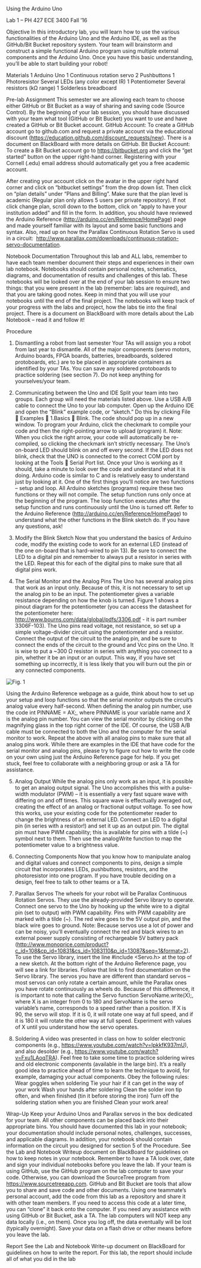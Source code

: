 Using the Arduino Uno

Lab 1 – PH 427  ECE 3400 Fall ’16

Objective
In this introductory lab, you will learn how to use the various functionalities of the Arduino Uno and the Arduino IDE, as well as the GitHub/Bit Bucket repository system. Your team will brainstorm and construct a simple functional Arduino program using multiple external components and the Arduino Uno. Once you have this basic understanding, you’ll be able to start building your robot!

Materials
1 Arduino Uno 1 Continuous rotation servo
2 Pushbuttons           1 Photoresistor
Several LEDs (any color except IR)      1 Potentiometer
Several resistors (kΩ range)        1 Solderless breadboard

Pre-lab Assignment
This semester we are allowing each team to choose either GitHub or Bit Bucket as a way of sharing and saving code (Source Control).
By the beginning of your lab session, you should have discussed with your team what tool (GitHub or Bit Bucket) you want to use and have created a GitHub or Bit Bucket account.
GitHub Account:
To create a GitHub account go to github.com and request a private account via the educational discount (https://education.github.com/discount_requests/new). There is a document on BlackBoard with more details on GitHub.
Bit Bucket Account:
To create a Bit Bucket account go to https://bitbucket.org and click the “get started” button on the upper right-hand corner. Registering with your Cornell (.edu) email address should automatically get you a free academic account.

After creating your account click on the avatar in the upper right hand corner and click on “bitbucket settings” from the drop down list. Then click on “plan details” under “Plans and Billing”. Make sure that the plan level is academic (Regular plan only allows 5 users per private repository). If not click change plan, scroll down to the bottom, click on “apply to have your institution added” and fill in the form.
In addition, you should have reviewed the Arduino Reference (http://arduino.cc/en/Reference/HomePage) page and made yourself familiar with its layout and some basic functions and syntax. Also, read up on how the Parallax Continuous Rotation Servo is used in a circuit:
 http://www.parallax.com/downloads/continuous-rotation-servo-documentation.

Notebook Documentation
Throughout this lab and ALL labs, remember to have each team member document their steps and experiences in their own lab notebook. Notebooks should contain personal notes, schematics, diagrams, and documentation of results and challenges of this lab. These notebooks will be looked over at the end of your lab session to ensure two things: that you were present in the lab (remember: labs are required), and that you are taking good notes. Keep in mind that you will use your notebooks until the end of the final project. The notebooks will keep track of your progress with the labs and project, how the labs tie into the final project. There is a document on BlackBoard with more details about the Lab Notebook – read it and follow it!

Procedure
1. Dismantling a robot from last semester
Your TAs will assign you a robot from last year to dismantle. All of the major components (servo motors, Arduino boards, FPGA boards, batteries, breadboards, soldered protoboards, etc.) are to be placed in appropriate containers as identified by your TAs. You can save any soldered protoboards to practice soldering (see section 7). Do not keep anything for yourselves/your team.

2. Communicating between the Uno and IDE
Split your team into two groups. Each group will need the materials listed above.
Use a USB A/B cable to connect the Uno to your lab computer. Open up the Arduino IDE and open the “Blink” example code, or “sketch.” Do this by clicking File  Examples  1.Basics  Blink. The code should pop up in a new window. To program your Arduino, click the checkmark to compile your code and then the right-pointing arrow to upload (program) it. Note: When you click the right arrow, your code will automatically be re-compiled, so clicking the checkmark isn’t strictly necessary. The Uno’s on-board LED should blink on and off every second. If the LED does not blink, check that the UNO is connected to the correct COM port by looking at the Tools  Serial Port list.
Once your Uno is working as it should, take a minute to look over the code and understand what it is doing. Arduino code is similar to C and is relatively easy to understand just by looking at it. One of the first things you’ll notice are two functions – setup and loop. All Arduino sketches (programs) require these two functions or they will not compile. The setup function runs only once at the beginning of the program. The loop function executes after the setup function and runs continuously until the Uno is turned off.
Refer to the Arduino Reference (http://arduino.cc/en/Reference/HomePage) to understand what the other functions in the Blink sketch do. If you have any questions, ask!

3. Modify the Blink Sketch
Now that you understand the basics of Arduino code, modify the existing code to work for an external LED (instead of the one on-board that is hard-wired to pin 13). Be sure to connect the LED to a digital pin and remember to always put a resistor in series with the LED. Repeat this for each of the digital pins to make sure that all digital pins work.

4. The Serial Monitor and the Analog Pins
The Uno has several analog pins that work as an input only. Because of this, it is not necessary to set up the analog pin to be an input. The potentiometer gives a variable resistance depending on how the knob is turned. Figure 1 shows a pinout diagram for the potentiometer (you can access the datasheet for the potentiometer here: http://www.bourns.com/data/global/pdfs/3306.pdf - it is part number 3306F-103). The Uno pins read voltage, not resistance, so set up a simple voltage-divider circuit using the potentiometer and a resistor. Connect the output of the circuit to the analog pin, and be sure to connect the ends of the circuit to the ground and Vcc pins on the Uno. It is wise to put a ~300 Ω resistor in series with anything you connect to a pin, whether it be an input or an output. This way, if you have set something up incorrectly, it is less likely that you will burn out the pin or any connected components.

![Fig. 1](https://rohern.github.com/ece3400/docs/images/lab1_fig1.png)

Using the Arduino Reference webpage as a guide, think about how to set up your setup and loop functions so that the serial monitor outputs the circuit’s analog value every half-second. When defining the analog pin number, use the code int PINNAME = AX;, where PINNAME is your variable name and X is the analog pin number. You can view the serial monitor by clicking on the magnifying glass in the top right corner of the IDE. Of course, the USB A/B cable must be connected to both the Uno and the computer for the serial monitor to work. Repeat the above with all analog pins to make sure that all analog pins work.
While there are examples in the IDE that have code for the serial monitor and analog pins, please try to figure out how to write the code on your own using just the Arduino Reference page for help. If you get stuck, feel free to collaborate with a neighboring group or ask a TA for assistance.

5. Analog Output
While the analog pins only work as an input, it is possible to get an analog output signal. The Uno accomplishes this with a pulse-width modulator (PWM) – it is essentially a very fast square wave with differing on and off times. This square wave is effectually averaged out, creating the effect of an analog or fractional output voltage.
To see how this works, use your existing code for the potentiometer reader to change the brightness of an external LED. Connect an LED to a digital pin (in series with a resistor!) and set it up as an output pin. The digital pin must have PWM capability; this is available for pins with a tilde (~) symbol next to them. Then use the analogWrite function to map the potentiometer value to a brightness value.

6. Connecting Components
Now that you know how to manipulate analog and digital values and connect components to pins, design a simple circuit that incorporates LEDs, pushbuttons, resistors, and the photoresistor into one program. If you have trouble deciding on a design, feel free to talk to other teams or a TA.

7. Parallax Servos
The wheels for your robot will be Parallax Continuous Rotation Servos. They use the already-provided Servo library to operate. Connect one servo to the Uno by hooking up the white wire to a digital pin (set to output) with PWM capability. Pins with PWM capability are marked with a tilde (~). The red wire goes to the 5V output pin, and the black wire goes to ground. Note: Because servos use a lot of power and can be noisy, you’ll eventually connect the red and black wires to an external power supply consisting of rechargeable 5V battery pack (http://www.monoprice.com/product?c_id=108&cp_id=10831&cs_id=1083110&p_id=13087&seq=1&format=2).
To use the Servo library, insert the line #include <Servo.h> at the top of a new sketch. At the bottom right of the Arduino Reference page, you will see a link for libraries. Follow that link to find documentation on the Servo library.
The servos you have are different than standard servos – most servos can only rotate a certain amount, while the Parallax ones you have rotate continuously as wheels do. Because of this difference, it is important to note that calling the Servo function ServoName.write(X);, where X is an integer from 0 to 180 and ServoName is the servo variable’s name, corresponds to a speed rather than a position. If X is 90, the servo will stop. If it is 0, it will rotate one way at full speed, and if it is 180 it will rotate the other way at full speed. Experiment with values of X until you understand how the servo operates.

8. Soldering
A video was presented in class on how to solder electronic components (e.g., https://www.youtube.com/watch?v=IpkkfK937mU), and also desolder (e.g., https://www.youtube.com/watch?v=Fxu1LAoqTRA). Feel free to take some time to practice soldering wires and old electronic components (available in the large bin). It’s a really good idea to practice ahead of time to learn the technique to avoid, for example, damaging your actual components. Obey the following rules:
Wear goggles when soldering
Tie your hair if it can get in the way of your work
Wash your hands after soldering
Clean the solder iron tip often, and when finished (tin it before storing the iron)
Turn off the soldering station when you are finished
Clean your work area!

Wrap-Up
Keep your Arduino Unos and Parallax servos in the box dedicated for your team. All other components can be placed back into their appropriate bins.
You should have documented this lab in your notebook; your documentation should include personal notes, challenges, successes, and applicable diagrams. In addition, your notebook should contain information on the circuit you designed for section 5 of the Procedure. See the Lab and Notebook Writeup document on BlackBoard for guidelines on how to keep notes in your notebook. Remember to have a TA look over, date and sign your individual notebooks before you leave the lab.
If your team is using GitHub, use the GitHub program on the lab computer to save your code. Otherwise, you can download the SourceTree program from https://www.sourcetreeapp.com.
GitHub and Bit Bucket are tools that allow you to share and save code and other documents. Using one teammate’s personal account, add the code from this lab as a repository and share it with other team members. If you need to access this code at a later time, you can “clone” it back onto the computer. If you need any assistance with using GitHub or Bit Bucket, ask a TA. The lab computers will NOT keep any data locally (i.e., on them). Once you log off, the data eventually will be lost (typically overnight). Save your data on a flash drive or other means before you leave the lab.

Report
See the Lab and Notebook Write-up document on BlackBoard for guidelines on how to write the report. For this lab, the report should include all of what you did in the lab
